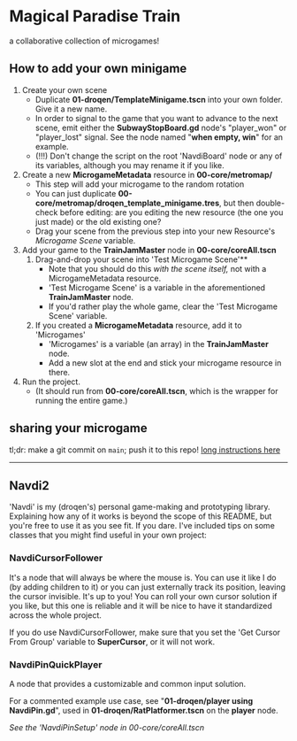 # Magical Paradise Train

a collaborative collection of microgames!

## How to add your own minigame

1. Create your own scene
    * Duplicate **01-droqen/TemplateMinigame.tscn** into your own folder. Give it a new name.
    * In order to signal to the game that you want to advance to the next scene, emit either the **SubwayStopBoard.gd** node's "player_won" or "player_lost" signal. See the node named "**when empty, win**" for an example.
    * (!!!) Don't change the script on the root 'NavdiBoard' node or any of its variables, although you may rename it if you like.
2. Create a new **MicrogameMetadata** resource in **00-core/metromap/**
    * This step will add your microgame to the random rotation
    * You can just duplicate **00-core/metromap/droqen_template_minigame.tres**, but then double-check before editing: are you editing the new resource (the one you just made) or the old existing one?
    * Drag your scene from the previous step into your new Resource's *Microgame Scene* variable.
3. Add your game to the **TrainJamMaster** node in **00-core/coreAll.tscn**
    1. Drag-and-drop your scene into 'Test Microgame Scene'**
        * Note that you should do this *with the scene itself,* not with a MicrogameMetadata resource.
        * 'Test Microgame Scene' is a variable in the aforementioned **TrainJamMaster** node.
        * If you'd rather play the whole game, clear the 'Test Microgame Scene' variable.
    2. If you created a **MicrogameMetadata** resource, add it to 'Microgames'
        * 'Microgames' is a variable (an array) in the **TrainJamMaster** node.
        * Add a new slot at the end and stick your microgame resource in there.
4. Run the project.
    * (It should run from **00-core/coreAll.tscn**, which is the wrapper for running the entire game.)

## sharing your microgame

tl;dr: make a git commit on `main`; push it to this repo!
[long instructions here](./git-started.md)

------

## Navdi2

'Navdi' is my (droqen's) personal game-making and prototyping library. Explaining how any of it works is beyond the scope of this README, but you're free to use it as you see fit. If you dare. I've included tips on some classes that you might find useful in your own project:

### NavdiCursorFollower

It's a node that will always be where the mouse is. You can use it like I do (by adding children to it) or you can just externally track its position, leaving the cursor invisible. It's up to you! You can roll your own cursor solution if you like, but this one is reliable and it will be nice to have it standardized across the whole project.

If you do use NavdiCursorFollower, make sure that you set the 'Get Cursor From Group' variable to **SuperCursor**, or it will not work.

### NavdiPinQuickPlayer

A node that provides a customizable and common input solution.

For a commented example use case, see "**01-droqen/player using NavdiPin.gd**", used in **01-droqen/RatPlatformer.tscn** on the **player** node.

*See the 'NavdiPinSetup' node in 00-core/coreAll.tscn*
